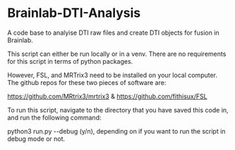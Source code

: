 # Brainlab-DTI-Analysis

A code base to analyise DTI raw files and create DTI objects for fusion in Brainlab.

 
 This script can either be run locally or in a venv.  There are no requirements for this script in terms of python packages.
 
 However, FSL, and MRTrix3 need to be installed on your local computer.  The github repos for these two pieces of software are:

https://github.com/MRtrix3/mrtrix3
&
https://github.com/fithisux/FSL

To run this script, navigate to the directory that you have saved this code in, and run the following command:

python3 run.py --debug (y/n), depending on if you want to run the script in debug mode or not.
